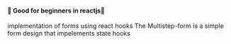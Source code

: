 #### 🚧 Good for beginners in reactjs🚧
implementation of forms using react hooks
The Multistep-form is a simple form design that impelements state hooks


